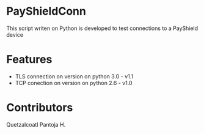 # PayShieldConn
This script writen on Python is developed to test connections to a PayShield device

# Features
* TLS connection on version on python 3.0 - v1.1
* TCP conection on version on python 2.6 - v1.0

# Contributors
Quetzalcoatl Pantoja H.

